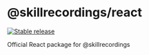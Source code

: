 # @skillrecordings/react

[![Stable release](https://img.shields.io/npm/v/@skillrecordings/react.svg)](https://npm.im/@skillrecordings/react)

Official React package for @skillrecordings
